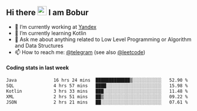 ## Hi there <img src="https://media.giphy.com/media/hvRJCLFzcasrR4ia7z/giphy.gif" width="25px" height="25px"> I am Bobur

- 💼 I’m currently working at [Yandex](https://yandex.ru/)
- 🌱 I’m currently learning Kotlin
- 💬 Ask me about anything related to Low Level Programming or Algorithm and Data Structures
- 📫 How to reach me: [@telegram](https://t.me/octoant) (see also [@leetcode](https://leetcode.com/octoant/))    

#### Coding stats in last week

<!--START_SECTION:waka-->

```txt
Java              16 hrs 24 mins  █████████████▒░░░░░░░░░░░   52.90 %
SQL               4 hrs 57 mins   ████░░░░░░░░░░░░░░░░░░░░░   15.98 %
Kotlin            3 hrs 33 mins   ███░░░░░░░░░░░░░░░░░░░░░░   11.48 %
XML               2 hrs 51 mins   ██▒░░░░░░░░░░░░░░░░░░░░░░   09.22 %
JSON              2 hrs 21 mins   ██░░░░░░░░░░░░░░░░░░░░░░░   07.61 %
```

<!--END_SECTION:waka-->
